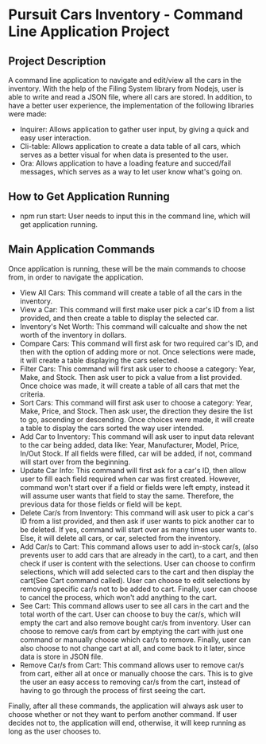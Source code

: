 # Pursuit Cars Inventory - Command Line Application Project


## Project Description

A command line application to navigate and edit/view all the cars in the inventory. With the help of the Filing System library from Nodejs, user is able to write and read a JSON file, where all cars are stored.
In addition, to have a better user experience, the implementation of the following libraries were made:

- Inquirer: Allows application to gather user input, by giving a quick and easy user interaction.
- Cli-table: Allows application to create a data table of all cars, which serves as a better visual for when data is presented to the user.
- Ora: Allows application to have a loading feature and succed/fail messages, which serves as a way to let user know what's going on.

## How to Get Application Running

- npm run start: User needs to input this in the command line, which will get application running.

## Main Application Commands

Once application is running, these will be the main commands to choose from, in order to navigate the application.

- View All Cars: This command will create a table of all the cars in the inventory.
- View a Car: This command will first make user pick a car's ID from a list provided, and then create a table to display the selected car.
- Inventory's Net Worth: This command will calcualte and show the net worth of the inventory in dollars.
- Compare Cars: This command will first ask for two required car's ID, and then with the option of adding more or not. Once selections were made, it will create a table displaying the cars selected.
- Filter Cars: This command will first ask user to choose a category: Year, Make, and Stock. Then ask user to pick a value from a list provided. Once choice was made, it will create a table of all cars that met the criteria.
- Sort Cars: This command will first ask user to choose a category: Year, Make, Price, and Stock. Then ask user, the direction they desire the list to go, ascending or descending. Once choices were made, it will create a table to display the cars sorted the way user intended.
- Add Car to Inventory: This command will ask user to input data relevant to the car being added, data like: Year, Manufacturer, Model, Price, In/Out Stock. If all fields were filled, car will be added, if not, command will start over from the beginning.
- Update Car Info: This command will first ask for a car's ID, then allow user to fill each field required when car was first created. However, command won't start over if a field or fields were left empty, instead it will assume user wants that field to stay the same. Therefore, the previous data for those fields or field will be kept.
- Delete Car/s from Inventory: This command will ask user to pick a car's ID from a list provided, and then ask if user wants to pick another car to be deleted. If yes, command will start over as many times user wants to. Else, it will delete all cars, or car, selected from the inventory.
- Add Car/s to Cart: This command allows user to add in-stock car/s, (also prevents user to add cars that are already in the cart), to a cart, and then check if user is content with the selections. User can choose to confirm selections, which will add selected cars to the cart and then display the cart(See Cart command called). User can choose to edit selections by removing specific car/s not to be added to cart. Finally, user can choose to cancel the process, which won't add anything to the cart.
- See Cart: This command allows user to see all cars in the cart and the total worth of the cart. User can choose to buy the car/s, which will empty the cart and also remove bought car/s from inventory. User can choose to remove car/s from cart by emptying the cart with just one command or manually choose which car/s to remove. Finally, user can also choose to not change cart at all, and come back to it later, since data is store in JSON file.
- Remove Car/s from Cart: This command allows user to remove car/s from cart, either all at once or manually choose the cars. This is to give the user an easy access to removing car/s from the cart, instead of having to go through the process of first seeing the cart.

Finally, after all these commands, the application will always ask user to choose whether or not they want to perfom another command. If user decides not to, the application will end, otherwise, it will keep running as long as the user chooses to.
